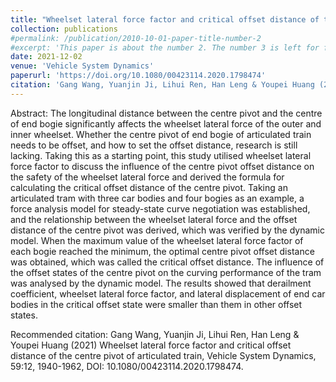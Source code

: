 ```yaml
---
title: "Wheelset lateral force factor and critical offset distance of the centre pivot of articulated train"
collection: publications
#permalink: /publication/2010-10-01-paper-title-number-2
#excerpt: 'This paper is about the number 2. The number 3 is left for future work.'
date: 2021-12-02
venue: 'Vehicle System Dynamics'
paperurl: 'https://doi.org/10.1080/00423114.2020.1798474'
citation: 'Gang Wang, Yuanjin Ji, Lihui Ren, Han Leng & Youpei Huang (2021) Wheelset lateral force factor and critical offset distance of the centre pivot of articulated train, Vehicle System Dynamics, 59:12, 1940-1962, DOI: 10.1080/00423114.2020.1798474'
---
```

Abstract: The longitudinal distance between the centre pivot and the centre of end bogie significantly affects the wheelset lateral force of the outer and inner wheelset. Whether the centre pivot of end bogie of articulated train needs to be offset, and how to set the offset distance, research is still lacking. Taking this as a starting point, this study utilised wheelset lateral force factor to discuss the influence of the centre pivot offset distance on the safety of the wheelset lateral force and derived the formula for calculating the critical offset distance of the centre pivot. Taking an articulated tram with three car bodies and four bogies as an example, a force analysis model for steady-state curve negotiation was established, and the relationship between the wheelset lateral force and the offset distance of the centre pivot was derived, which was verified by the dynamic model. When the maximum value of the wheelset lateral force factor of each bogie reached the minimum, the optimal centre pivot offset distance was obtained, which was called the critical offset distance. The influence of the offset states of the centre pivot on the curving performance of the tram was analysed by the dynamic model. The results showed that derailment coefficient, wheelset lateral force factor, and lateral displacement of end car bodies in the critical offset state were smaller than them in other offset states.


Recommended citation: Gang Wang, Yuanjin Ji, Lihui Ren, Han Leng & Youpei Huang (2021) Wheelset lateral force factor and critical offset distance of the centre pivot of articulated train, Vehicle System Dynamics, 59:12, 1940-1962, DOI: 10.1080/00423114.2020.1798474.
